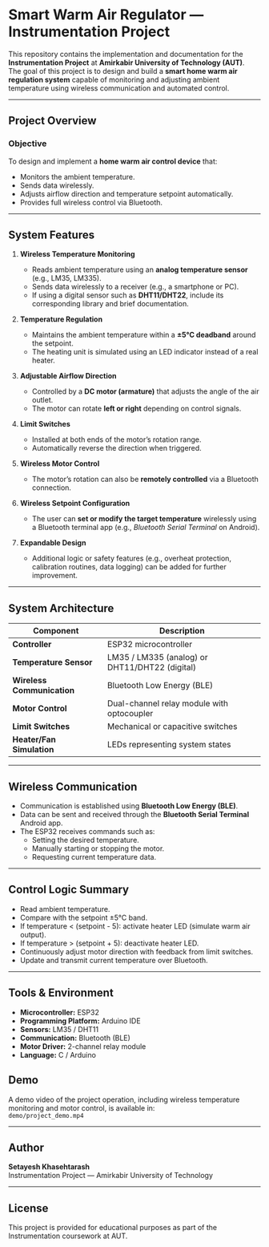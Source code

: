 #  Smart Warm Air Regulator — Instrumentation Project

This repository contains the implementation and documentation for the **Instrumentation Project** at **Amirkabir University of Technology (AUT)**.  
The goal of this project is to design and build a **smart home warm air regulation system** capable of monitoring and adjusting ambient temperature using wireless communication and automated control.

---

##  Project Overview

###  Objective
To design and implement a **home warm air control device** that:
- Monitors the ambient temperature.
- Sends data wirelessly.
- Adjusts airflow direction and temperature setpoint automatically.
- Provides full wireless control via Bluetooth.

---

##  System Features

1. **Wireless Temperature Monitoring**
   - Reads ambient temperature using an **analog temperature sensor** (e.g., LM35, LM335).
   - Sends data wirelessly to a receiver (e.g., a smartphone or PC).
   - If using a digital sensor such as **DHT11/DHT22**, include its corresponding library and brief documentation.

2. **Temperature Regulation**
   - Maintains the ambient temperature within a **±5°C deadband** around the setpoint.
   - The heating unit is simulated using an LED indicator instead of a real heater.

3. **Adjustable Airflow Direction**
   - Controlled by a **DC motor (armature)** that adjusts the angle of the air outlet.
   - The motor can rotate **left or right** depending on control signals.

4. **Limit Switches**
   - Installed at both ends of the motor’s rotation range.
   - Automatically reverse the direction when triggered.

5. **Wireless Motor Control**
   - The motor’s rotation can also be **remotely controlled** via a Bluetooth connection.

6. **Wireless Setpoint Configuration**
   - The user can **set or modify the target temperature** wirelessly using a Bluetooth terminal app (e.g., *Bluetooth Serial Terminal* on Android).

7. **Expandable Design**
   - Additional logic or safety features (e.g., overheat protection, calibration routines, data logging) can be added for further improvement.

---

##  System Architecture

| Component | Description |
|------------|-------------|
| **Controller** | ESP32 microcontroller |
| **Temperature Sensor** | LM35 / LM335 (analog) or DHT11/DHT22 (digital) |
| **Wireless Communication** | Bluetooth Low Energy (BLE) |
| **Motor Control** | Dual-channel relay module with optocoupler |
| **Limit Switches** | Mechanical or capacitive switches |
| **Heater/Fan Simulation** | LEDs representing system states |

---

##  Wireless Communication

- Communication is established using **Bluetooth Low Energy (BLE)**.
- Data can be sent and received through the **Bluetooth Serial Terminal** Android app.
- The ESP32 receives commands such as:
  - Setting the desired temperature.
  - Manually starting or stopping the motor.
  - Requesting current temperature data.

---

##  Control Logic Summary

- Read ambient temperature.
- Compare with the setpoint ±5°C band.
- If temperature < (setpoint - 5): activate heater LED (simulate warm air output).
- If temperature > (setpoint + 5): deactivate heater LED.
- Continuously adjust motor direction with feedback from limit switches.
- Update and transmit current temperature over Bluetooth.

---

##  Tools & Environment

- **Microcontroller:** ESP32  
- **Programming Platform:** Arduino IDE  
- **Sensors:** LM35 / DHT11  
- **Communication:** Bluetooth (BLE)  
- **Motor Driver:** 2-channel relay module  
- **Language:** C / Arduino

##  Demo

A demo video of the project operation, including wireless temperature monitoring and motor control, is available in:  
 `demo/project_demo.mp4`

---

##  Author
**Setayesh Khasehtarash**  
Instrumentation Project — Amirkabir University of Technology  

---

##  License
This project is provided for educational purposes as part of the Instrumentation coursework at AUT.


